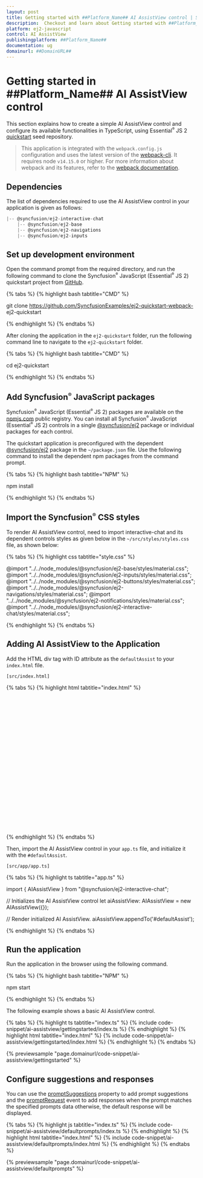 ```yaml
---
layout: post
title: Getting started with ##Platform_Name## AI AssistView control | Syncfusion
description:  Checkout and learn about Getting started with ##Platform_Name## AI AssistView control of Syncfusion Essential JS 2 and more details.
platform: ej2-javascript
control: AI AssistView 
publishingplatform: ##Platform_Name##
documentation: ug
domainurl: ##DomainURL##
---
```


# Getting started in ##Platform_Name## AI AssistView control

This section explains how to create a simple AI AssistView control and configure its available functionalities in TypeScript, using Essential<sup style="font-size:70%">&reg;</sup> JS 2 [quickstart](https://github.com/SyncfusionExamples/ej2-quickstart-webpack-) seed repository.

> This application is integrated with the `webpack.config.js` configuration and uses the latest version of the [webpack-cli](https://webpack.js.org/api/cli/#commands). It requires node `v14.15.0` or higher. For more information about webpack and its features, refer to the [webpack documentation](https://webpack.js.org/guides/getting-started/).

## Dependencies

The list of dependencies required to use the AI AssistView control in your application is given as follows:

```javascript
|-- @syncfusion/ej2-interactive-chat
    |-- @syncfusion/ej2-base
    |-- @syncfusion/ej2-navigations
    |-- @syncfusion/ej2-inputs
```

## Set up development environment

Open the command prompt from the required directory, and run the following command to clone the Syncfusion<sup style="font-size:70%">&reg;</sup> JavaScript (Essential<sup style="font-size:70%">&reg;</sup> JS 2) quickstart project from [GitHub](https://github.com/SyncfusionExamples/ej2-quickstart-webpack-).

{% tabs %}
{% highlight bash tabtitle="CMD" %}

git clone https://github.com/SyncfusionExamples/ej2-quickstart-webpack- ej2-quickstart

{% endhighlight %}
{% endtabs %}

After cloning the application in the `ej2-quickstart` folder, run the following command line to navigate to the `ej2-quickstart` folder.

{% tabs %}
{% highlight bash tabtitle="CMD" %}

cd ej2-quickstart

{% endhighlight %}
{% endtabs %}

## Add Syncfusion<sup style="font-size:70%">&reg;</sup> JavaScript packages

Syncfusion<sup style="font-size:70%">&reg;</sup> JavaScript (Essential<sup style="font-size:70%">&reg;</sup> JS 2) packages are available on the [npmjs.com](https://www.npmjs.com/~syncfusionorg) public registry. You can install all Syncfusion<sup style="font-size:70%">&reg;</sup> JavaScript (Essential<sup style="font-size:70%">&reg;</sup> JS 2) controls in a single [@syncfusion/ej2](https://www.npmjs.com/package/@syncfusion/ej2) package or individual packages for each control.

The quickstart application is preconfigured with the dependent [@syncfusion/ej2](https://www.npmjs.com/package/@syncfusion/ej2) package in the `~/package.json` file. Use the following command to install the dependent npm packages from the command prompt.

{% tabs %}
{% highlight bash tabtitle="NPM" %}

npm install

{% endhighlight %}
{% endtabs %}

## Import the Syncfusion<sup style="font-size:70%">&reg;</sup> CSS styles

To render AI AssistView control, need to import interactive-chat and its dependent controls styles as given below in the `~/src/styles/styles.css` file, as shown below: 

{% tabs %}
{% highlight css tabtitle="style.css" %}

@import "../../node_modules/@syncfusion/ej2-base/styles/material.css";
@import "../../node_modules/@syncfusion/ej2-inputs/styles/material.css";
@import "../../node_modules/@syncfusion/ej2-buttons/styles/material.css";
@import "../../node_modules/@syncfusion/ej2-navigations/styles/material.css";
@import "../../node_modules/@syncfusion/ej2-notifications/styles/material.css";
@import "../../node_modules/@syncfusion/ej2-interactive-chat/styles/material.css";

{% endhighlight %}
{% endtabs %}

## Adding AI AssistView to the Application

Add the HTML div tag with ID attribute as the `defaultAssist` to your `index.html` file.

`[src/index.html]`

{% tabs %}
{% highlight html tabtitle="index.html" %}

<!DOCTYPE html>
<html lang="en">

<head>
    <title>Essential JS 2 AI AssistView</title>
    <meta charset="utf-8" />
    <meta name="viewport" content="width=device-width, initial-scale=1.0, user-scalable=no" />
    <meta name="description" content="Essential JS 2 AI AssistView" />
    <meta name="author" content="Syncfusion" />
    <link rel="shortcut icon" href="resources/favicon.ico" />
    <link href="https://maxcdn.bootstrapcdn.com/bootstrap/3.3.7/css/bootstrap.min.css" rel="stylesheet" />
</head>

<body>
    <div class="aiassist-container" style="height: 350px; width: 650px;">
        <div id="defaultAssist"></div>
    </div>
</body>

</html>

{% endhighlight %}
{% endtabs %}

Then, import the AI AssistView control in your `app.ts` file, and initialize it with the `#defaultAssist`.

`[src/app/app.ts]`

{% tabs %}
{% highlight ts tabtitle="app.ts" %}

import { AIAssistView } from "@syncfusion/ej2-interactive-chat";

// Initializes the AI AssistView control
let aiAssistView: AIAssistView = new AIAssistView({});

// Render initialized AI AssistView.
aiAssistView.appendTo('#defaultAssist');

{% endhighlight %}
{% endtabs %}

## Run the application

Run the application in the browser using the following command.

{% tabs %}
{% highlight bash tabtitle="NPM" %}

npm start

{% endhighlight %}
{% endtabs %}

The following example shows a basic AI AssistView control.

{% tabs %}
{% highlight ts tabtitle="index.ts" %}
{% include code-snippet/ai-assistview/gettingstarted/index.ts %}
{% endhighlight %}
{% highlight html tabtitle="index.html" %}
{% include code-snippet/ai-assistview/gettingstarted/index.html %}
{% endhighlight %}
{% endtabs %}
  
{% previewsample "page.domainurl/code-snippet/ai-assistview/gettingstarted" %}

## Configure suggestions and responses

You can use the [promptSuggestions](../api/ai-assistview#promptsuggestions) property to add prompt suggestions and the [promptRequest](../api/ai-assistview#promptrequest) event to add responses when the prompt matches the specified prompts data otherwise, the default response will be displayed.

{% tabs %}
{% highlight js tabtitle="index.ts" %}
{% include code-snippet/ai-assistview/defaultprompts/index.ts %}
{% endhighlight %}
{% highlight html tabtitle="index.html" %}
{% include code-snippet/ai-assistview/defaultprompts/index.html %}
{% endhighlight %}
{% endtabs %}
  
{% previewsample "page.domainurl/code-snippet/ai-assistview/defaultprompts" %}